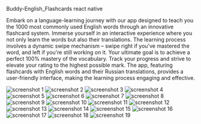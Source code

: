 Buddy-English_Flashcards react native

Embark on a language-learning journey with our app designed to teach you the 1000 most commonly used English words through an innovative flashcard system. Immerse yourself in an interactive experience where you not only learn the words but also their translations. The learning process involves a dynamic swipe mechanism – swipe right if you've mastered the word, and left if you're still working on it. Your ultimate goal is to achieve a perfect 100% mastery of the vocabulary. Track your progress and strive to elevate your rating to the highest possible mark. The app, featuring flashcards with English words and their Russian translations, provides a user-friendly interface, making the learning process engaging and effective.


![screenshot 1](https://github.com/eshchukina/EnglishBuddy-app/blob/main/assets/screenshots/1.png)
![screenshot 2](https://github.com/eshchukina/EnglishBuddy-app/blob/main/assets/screenshots/2.png)
![screenshot 3](https://github.com/eshchukina/EnglishBuddy-app/blob/main/assets/screenshots/3.png)
![screenshot 4](https://github.com/eshchukina/EnglishBuddy-app/blob/main/assets/screenshots/33.png)
![screenshot 5](https://github.com/eshchukina/EnglishBuddy-app/blob/main/assets/screenshots/4.png)
![screenshot 6](https://github.com/eshchukina/EnglishBuddy-app/blob/main/assets/screenshots/5.png)
![screenshot 7](https://github.com/eshchukina/EnglishBuddy-app/blob/main/assets/screenshots/6.png)
![screenshot 8](https://github.com/eshchukina/EnglishBuddy-app/blob/main/assets/screenshots/7.png)
![screenshot 9](https://github.com/eshchukina/EnglishBuddy-app/blob/main/assets/screenshots/8.png)
![screenshot 10](https://github.com/eshchukina/EnglishBuddy-app/blob/main/assets/screenshots/9.png)
![screenshot 11](https://github.com/eshchukina/EnglishBuddy-app/blob/main/assets/screenshots/10.png)
![screenshot 12](https://github.com/eshchukina/EnglishBuddy-app/blob/main/assets/screenshots/34.png)
![screenshot 13](https://github.com/eshchukina/EnglishBuddy-app/blob/main/assets/screenshots/11.png)
![screenshot 14](https://github.com/eshchukina/EnglishBuddy-app/blob/main/assets/screenshots/12.png)
![screenshot 15](https://github.com/eshchukina/EnglishBuddy-app/blob/main/assets/screenshots/13.png)
![screenshot 16](https://github.com/eshchukina/EnglishBuddy-app/blob/main/assets/screenshots/14.png)
![screenshot 17](https://github.com/eshchukina/EnglishBuddy-app/blob/main/assets/screenshots/15.png)
![screenshot 18](https://github.com/eshchukina/EnglishBuddy-app/blob/main/assets/screenshots/16.png)
![screenshot 19](https://github.com/eshchukina/EnglishBuddy-app/blob/main/assets/screenshots/17.png)

